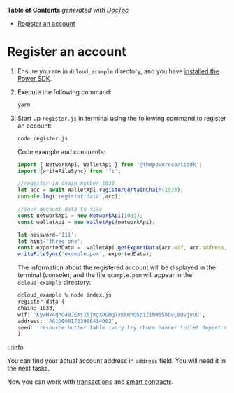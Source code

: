<!-- START doctoc generated TOC please keep comment here to allow auto update -->
<!-- DON'T EDIT THIS SECTION, INSTEAD RE-RUN doctoc TO UPDATE -->
**Table of Contents**  *generated with [DocToc](https://github.com/thlorenz/doctoc)*

- [Register an account](#register-an-account)

<!-- END doctoc generated TOC please keep comment here to allow auto update -->

# Register an account

1. Ensure you are in `dcloud_example` directory, and you have [installed the Power SDK](../02-quick-start.md).
2. Execute the following command:

   ```bash
   yarn
   ```

3. Start up `register.js` in terminal using the following command to register an account:

   ```bash npm2yarn
   node register.js
   ```

   Code example and comments:

   ```javascript title="register.js"
   import { NetworkApi, WalletApi } from '@thepowereco/tssdk';
   import {writeFileSync} from 'fs';
   
   //register in chain number 1033
   let acc = await WalletApi.registerCertainChain(1033);
   console.log('register data',acc);
   
   //save account data to file
   const networkApi = new NetworkApi(1033);
   const walletApi = new WalletApi(networkApi);
   
   let password='111';
   let hint='three one';
   const exportedData =  walletApi.getExportData(acc.wif, acc.address, password, hint);
   writeFileSync('example.pem', exportedData);
   ```
   
   The information about the registered account will be displayed in the terminal (console), and the file `example.pem` will appear in the `dcloud_example` directory:

   ```bash
   dcloud_example % node index.js
   register data {
   chain: 1033,
   wif: 'KywHx4qhG49JEms15jmgXDGMq7xKkmhQSpiZihWi5bbvL8QvjyUD',
   address: 'AA100001733086414002',
   seed: 'resource butter table ivory try churn banner toilet depart camera peace decide'
   }
   ```
   
:::info

You can find your actual account address in `address` field. You will need it in the next tasks.

Now you can work with [transactions](01-intro.md) and [smart contracts](../smart-contracts/01-intro.md).